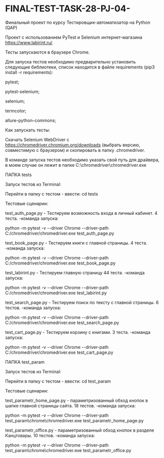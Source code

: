 # FINAL-TEST-TASK-28-PJ-04-

Финальный проект по курсу Тестировщик-автоматизатор на Python (QAP)

Проект с использованием PyTest и Selenium интернет-магазина https://www.labirint.ru/. 

Тесты запускаются в браузере Chrome.

Для запуска тестов необходимо предварительно установить следующие библиотеки, список находится в файле requirements
(pip3 install -r requirements):

pytest;

pytest-selenium;

selenium;

termcolor;

allure-python-commons;

Как запускать тесты:

Скачать Selenium WebDriver с https://chromedriver.chromium.org/downloads (выбрать версию, совместимую с браузером) и скопировать в папку .chromedriver.

В команде запуска тестов необходимо указать свой путь для драйвера, в моем случае он лежит в папке C:\chromedriver\chromedriver.exe

ПАПКА tests

Запуск тестов из Terminal:

Перейти в папку с тестом - ввести: cd tests

Тестовые сценарии:

test_auth_page.py - Тестируем возможность входа в личный кабинет. 4 теста. -команда запуска: 
 
python -m pytest -v --driver Chrome --driver-path C:/chromedriver/chromedriver.exe test_auth_page.py

test_book_page.py - Тестируем книги с главной страницы. 4 теста. -команда запуска:

python -m pytest -v --driver Chrome --driver-path C:/chromedriver/chromedriver.exe test_book_page.py

test_labirint.py  - Тестируем главную страницу 44 теста. -команда запуска:

python -m pytest -v --driver Chrome --driver-path C:/chromedriver/chromedriver.exe test_labirint.py

test_search_page.py - Тестируем поиск по тексту с главной страницы. 6 тестов. -команда запуска:

python -m pytest -v --driver Chrome --driver-path C:/chromedriver/chromedriver.exe test_search_page.py

test_cart_page.py - Тестируем корзину с книгами. 3 теста. -команда запуска:

python -m pytest -v --driver Chrome --driver-path C:/chromedriver/chromedriver.exe test_cart_page.py

ПАПКА test_param

Запуск тестов из Terminal:

Перейти в папку с тестом - ввести: cd test_param

Тестовые сценарии:

test_parametr_home_page.py - параметризованный обход кнопок в шапке главной страницы сайта. 18 тестов. -команда запуска:

python -m pytest -v --driver Chrome --driver-path test_param\chrome\chromedriver.exe test_parametr_home_page.py

test_parametr_office.py - параметризованный обход кнопок в разделе Канцтовары. 10 тестов.  -команда запуска:

python -m pytest -v --driver Chrome --driver-path test_param\chrome\chromedriver.exe test_parametr_office.py
